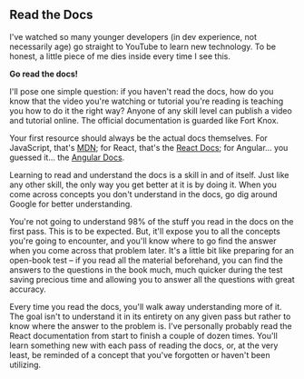 ## Read the Docs

I've watched so many younger developers (in dev experience, not necessarily age) go straight to YouTube to learn new technology. To be honest, a little piece of me dies inside every time I see this.

**Go read the docs!**

I'll pose one simple question: if you haven't read the docs, how do you know that the video you're watching or tutorial you're reading is teaching you how to do it the right way? Anyone of any skill level can publish a video and tutorial online. The official documentation is guarded like Fort Knox.

Your first resource should always be the actual docs themselves. For JavaScript, that's [MDN](https://developer.mozilla.org/en-US/docs/Web/JavaScript); for React, that's the [React Docs](https://reactjs.org/); for Angular... you guessed it... the [Angular Docs](angular.io).

Learning to read and understand the docs is a skill in and of itself. Just like any other skill, the only way you get better at it is by doing it. When you come across concepts you don't understand in the docs, go dig around Google for better understanding.

You're not going to understand 98% of the stuff you read in the docs on the first pass. This is to be expected. But, it'll expose you to all the concepts you're going to encounter, and you'll know where to go find the answer when you come across that problem later. It's a little bit like preparing for an open-book test – if you read all the material beforehand, you can find the answers to the questions in the book much, much quicker during the test saving precious time and allowing you to answer all the questions with great accuracy.

Every time you read the docs, you'll walk away understanding more of it. The goal isn't to understand it in its entirety on any given pass but rather to know where the answer to the problem is. I've personally probably read the React documentation from start to finish a couple of dozen times. You'll learn something new with each pass of reading the docs, or, at the very least, be reminded of a concept that you've forgotten or haven't been utilizing.
